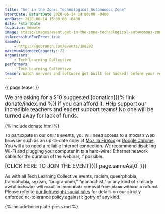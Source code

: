 ```yaml
---
title: "Get in the Zone: Technological Autonomous Zone"
startDate: &startDate 2020-06-14 14:00:00 -0400
endDate: 2020-06-14 15:00:00 -0400
date: *startDate
location: Remote
image: static/images/event.get-in-the-zone-technological-autonomous-zone.rectangle.jpg
isAccessibleForFree: true
sameAs:
    - https://gobrunch.com/events/108292
maximumAttendeeCapacity: 72
organizers:
    - Tech Learning Collective
performers:
    - Tech Learning Collective
teaser: Watch servers and software get built (or hacked) before your very eyes. Get answers to your technical questions about how to build revolutionary infrastructure for an anti-capitalist, cop-free world. Learn how to protect your own data and the data of your friends or affinity groups with Tech Learning Collective's expert cybersecurity trainers. Get to know other radical technologists in a safer and moderated virtual classroom space. Get in the Zone, the Technological Autonomous Zone!
---
```


{{ page.teaser }}

<big>We are asking for a $10 suggested [donation]({% link donate/index.md %}) if you can afford it. Help support our incredible teachers and expert support teams! No one will be turned away for lack of funds.</big>

{% include donate.html %}

To participate in our online events, you will need access to a modern Web browser such as an up-to-date copy of [Mozilla Firefox](https://www.mozilla.org/firefox/) or [Google Chrome](https://www.google.com/chrome/). You will also need a reliable Internet connection. We recommend disabling Wi-Fi and plugging your computer in to a hard-wired Ethernet network cable for the duration of the webinar, if possible.

<big>[CLICK HERE TO JOIN THE EVENT]({{ page.sameAs[0] }})</big>

As with all Tech Learning Collective events, racism, queerphobia, transphobia, sexism, &ldquo;brogrammer,&rdquo; &ldquo;manarchist,&rdquo; or any kind of similarly awful behavior *will* result in immediate removal from class without a refund. Please refer to [our lightweight social rules](https://github.com/AnarchoTechNYC/meta/wiki/Social-rules) for details on our strictly enforced no-tolerance policy against bigotry of any kind.

{% include boilerplate-press.md %}
